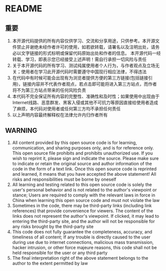 # README
## 重要
1. 本开源代码提供的所有内容仅供学习、交流和分享用途，只供参考。本开源文件禁止并谢绝未经作者许可的使用，如若欲转载，请署名以及注明出处，请务必以文字链接的形式标明或保留代码原始出处和作者的信息。
本开源代码一经转载、学习，即表示您已经接受上述声明！需自行承担一切风险与责任
2. 关于本开源代码的所有学习、测试纯属使用者个人行为，与作者观点及立场无关；使用者在学习此开源代码时需要遵守中国现行相应法律，不得违法
3. 在代码中有时候可能会出现有为浏览者提供方便的第三方链接(包括链接引用)，链接内容并不代表作者观点，若点击即可能将进入第三方站点，而作者将不为第三方站点带来的任何风险负责
4. 本代码不完全保证所有内容的完整性、准确性和及时性；如果使用中出现由于Internet线路、恶意群发、黑客入侵或其他不可抗力等原因直接给使用者造成了麻烦，本代码对使用者或任何第三方均不承担任何责任
5. 以上声明内容最终解释权在法律允许内归作者所有

## WARNING
1. All content provided by this open source code is for learning, communication, and sharing purposes only, and is for reference only. This open source file prohibits and prohibits unauthorized use. If you wish to reprint it, please sign and indicate the source. Please make sure to indicate or retain the original source and author information of the code in the form of a text link.
Once this open source code is reprinted and learned, it means that you have accepted the above statement! All risks and responsibilities must be borne by oneself
2. All learning and testing related to this open source code is solely the user's personal behavior and is not related to the author's viewpoint or stance; Users are required to comply with the relevant laws in force in China when learning this open source code and must not violate the law
3. Sometimes in the code, there may be third-party links (including link references) that provide convenience for viewers. The content of the links does not represent the author's viewpoint. If clicked, it may lead to entering the third-party site, and the author will not be responsible for any risks brought by the third-party site
4. This code does not fully guarantee the completeness, accuracy, and timeliness of all content; If any trouble is directly caused to the user during use due to internet connections, malicious mass transmission, hacker intrusion, or other force majeure reasons, this code shall not be held responsible for the user or any third party
5. The final interpretation right of the above statement belongs to the author to the extent permitted by law